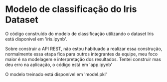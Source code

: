 # Modelo de classificação do Iris Dataset

O código construído do modelo de classificação utilizando o dataset Iris está disponivel em 'iris.ipynb'. 

Sobre construir a API REST, não estou habituado a realizar essa construção, normalmente essa etapa fica para outros integrantes da equipe, meu foco maior é na modelagem e interpretação dos resultados. Tentei construir mas deu erro na aplicação, o código está em 'app.ipynb'

O modelo treinado está disponível em 'model.pkl'
